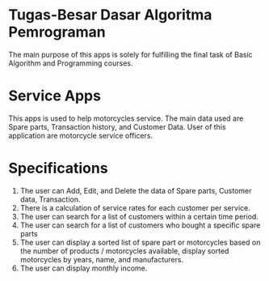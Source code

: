 # Tugas-Besar Dasar Algoritma Pemrograman
The main purpose of this apps is solely for fulfilling the final task of Basic Algorithm and Programming courses.
# Service Apps
This apps is used to help motorcycles service. The main data used are Spare parts, Transaction history, and Customer Data.
User of this application are motorcycle service officers.

# Specifications
1. The user can Add, Edit, and Delete the data of Spare parts, Customer data, Transaction.
2. There is a calculation of service rates for each customer per service.
3. The user can search for a list of customers within a certain time period.
4. The user can search for a list of customers who bought a specific spare parts
5. The user can display a sorted list of spare part or motorcycles based on the number of products / motorcycles available,
   display sorted motorcycles by years, name, and manufacturers.
6. The user can display monthly income.
